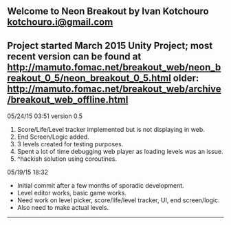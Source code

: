 Welcome to Neon Breakout
by Ivan Kotchouro
kotchouro.i@gmail.com
-----------------------------------
Project started March 2015
Unity Project; most recent version can be found at
http://mamuto.fomac.net/breakout_web/neon_breakout_0_5/neon_breakout_0_5.html
older:
http://mamuto.fomac.net/breakout_web/archive/breakout_web_offline.html
-----------------------------------

05/24/15 03:51
version 0.5
1. Score/Life/Level tracker implemented but is not displaying in web.
2. End Screen/Logic added.
3. 3 levels created for testing purposes.
4. Spent a lot of time debugging web player as loading levels was an issue.
5. ^hackish solution using coroutines.

05/19/15 18:32
* Initial commit after a few months of sporadic development.
* Level editor works, basic game works.
* Need work on level picker, score/life/level tracker, UI, end screen/logic.
* Also need to make actual levels.
___________________________________